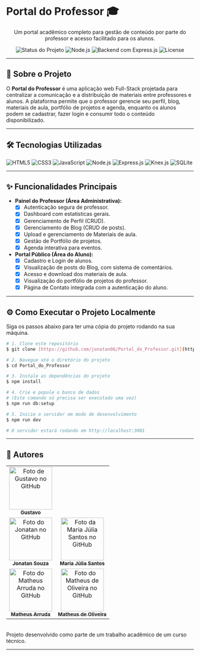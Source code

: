 # Portal do Professor 🎓



<p align="center">
  Um portal acadêmico completo para gestão de conteúdo por parte do professor e acesso facilitado para os alunos.
</p>

<p align="center">
  <img src="https://img.shields.io/badge/status-em%20desenvolvimento-yellow" alt="Status do Projeto">
  <img src="https://img.shields.io/badge/node.js-18.x-green" alt="Node.js">
  <img src="https://img.shields.io/badge/backend-Express.js-blue" alt="Backend com Express.js">
  <img src="https://img.shields.io/badge/license-MIT-lightgrey" alt="License">
</p>

---

## 🚀 Sobre o Projeto

O **Portal do Professor** é uma aplicação web Full-Stack projetada para centralizar a comunicação e a distribuição de materiais entre professores e alunos. A plataforma permite que o professor gerencie seu perfil, blog, materiais de aula, portfólio de projetos e agenda, enquanto os alunos podem se cadastrar, fazer login e consumir todo o conteúdo disponibilizado.

---

## 🛠️ Tecnologias Utilizadas

<p align="left">
  <img src="https://img.shields.io/badge/HTML5-E34F26?style=for-the-badge&logo=html5&logoColor=white" alt="HTML5"/>
  <img src="https://img.shields.io/badge/CSS3-1572B6?style=for-the-badge&logo=css3&logoColor=white" alt="CSS3"/>
  <img src="https://img.shields.io/badge/JavaScript-F7DF1E?style=for-the-badge&logo=javascript&logoColor=black" alt="JavaScript"/>
  <img src="https://img.shields.io/badge/Node.js-339933?style=for-the-badge&logo=nodedotjs&logoColor=white" alt="Node.js"/>
  <img src="https://img.shields.io/badge/Express.js-000000?style=for-the-badge&logo=express&logoColor=white" alt="Express.js"/>
  <img src="https://img.shields.io/badge/Knex.js-E16426?style=for-the-badge&logo=knexdotjs&logoColor=white" alt="Knex.js"/>
  <img src="https://img.shields.io/badge/SQLite-003B57?style=for-the-badge&logo=sqlite&logoColor=white" alt="SQLite"/>
</p>

---

## ✨ Funcionalidades Principais

-   **Painel do Professor (Área Administrativa):**
    - [x] Autenticação segura de professor.
    - [x] Dashboard com estatísticas gerais.
    - [x] Gerenciamento de Perfil (CRUD).
    - [x] Gerenciamento de Blog (CRUD de posts).
    - [x] Upload e gerenciamento de Materiais de aula.
    - [x] Gestão de Portfólio de projetos.
    - [x] Agenda interativa para eventos.
-   **Portal Público (Área do Aluno):**
    - [x] Cadastro e Login de alunos.
    - [x] Visualização de posts do Blog, com sistema de comentários.
    - [x] Acesso e download dos materiais de aula.
    - [x] Visualização do portfólio de projetos do professor.
    - [x] Página de Contato integrada com a autenticação do aluno.

---

## ⚙️ Como Executar o Projeto Localmente

Siga os passos abaixo para ter uma cópia do projeto rodando na sua máquina.

```bash
# 1. Clone este repositório
$ git clone [https://github.com/jonatan06/Portal_do_Professor.git](https://github.com/jonatan06/Portal_do_Professor.git)

# 2. Navegue até o diretório do projeto
$ cd Portal_do_Professor

# 3. Instale as dependências do projeto
$ npm install

# 4. Crie e popule o banco de dados
# (Este comando só precisa ser executado uma vez)
$ npm run db:setup

# 5. Inicie o servidor em modo de desenvolvimento
$ npm run dev

# O servidor estará rodando em http://localhost:3001
```

---

## 👥 Autores

<table>

<tr>
    <td align="center">
      <a href="https://github.com/Gustavo121428">
        <img src="https://github.com/Gustavo121428.png?size=115" width="115px;" alt="Foto de Gustavo no GitHub"/><br>
        <sub>
          <b>Gustavo</b>
        </sub>
      </a>
    </td>

  
  <tr>
    <td align="center">
      <a href="https://github.com/Jonatan06">
        <img src="https://github.com/Jonatan06.png?size=115" width="115px;" alt="Foto do Jonatan no GitHub"/><br>
        <sub>
          <b>Jonatan Souza</b>
        </sub>
      </a>
    </td>
    <td align="center">
      <a href="https://github.com/Mariajuliasants">
        <img src="https://github.com/Mariajuliasants.png?size=115" width="115px;" alt="Foto da Maria Júlia Santos no GitHub"/><br>
        <sub>
          <b>Maria Júlia Santos</b>
        </sub>
      </a>
    </td>
  </tr>
  <tr>
    <td align="center">
      <a href="https://github.com/matheusarruda001">
        <img src="https://github.com/matheusarruda001.png?size=115" width="115px;" alt="Foto do Matheus Arruda no GitHub"/><br>
        <sub>
          <b>Matheus Arruda</b>
        </sub>
      </a>
    </td>
    <td align="center">
      <a href="https://github.com/matheus0liveir4">
        <img src="https://github.com/matheus0liveir4.png?size=115" width="115px;" alt="Foto do Matheus de Oliveira no GitHub"/><br>
        <sub>
          <b>Matheus de Oliveira</b>
        </sub>
      </a>
    </td>
  </tr>
</table>

<br>
Projeto desenvolvido como parte de um trabalho acadêmico de um curso técnico.

---
